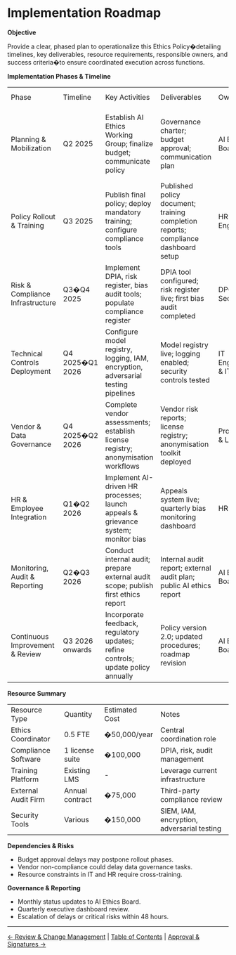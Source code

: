 # Implementation Roadmap

**Objective**

Provide a clear, phased plan to operationalize this Ethics Policy�detailing timelines, key deliverables, resource requirements, responsible owners, and success criteria�to ensure coordinated execution across functions.

**Implementation Phases & Timeline**

|     |     |     |     |     |     |     |
| --- | --- | --- | --- | --- | --- | --- |
| Phase | Timeline | Key Activities | Deliverables | Owner | Resources | Success Criteria |
| Planning & Mobilization | Q2 2025 | Establish AI Ethics Working Group; finalize budget; communicate policy | Governance charter; budget approval; communication plan | AI Ethics Board | 0.5 FTE Ethics Coordinator, �50K budget | Working group formed; budget secured; policy communicated to all employees |
| Policy Rollout & Training | Q3 2025 | Publish final policy; deploy mandatory training; configure compliance tools | Published policy document; training completion reports; compliance dashboard setup | HR & IT Engineering | LMS platform; compliance software | ≥95% training completion; compliance dashboard operational |
| Risk & Compliance Infrastructure | Q3�Q4 2025 | Implement DPIA, risk register, bias audit tools; populate compliance register | DPIA tool configured; risk register live; first bias audit completed | DPO & IT Security | Risk management software; audit tools | 100% high/medium AI use cases in register; bias audit report delivered |
| Technical Controls Deployment | Q4 2025�Q1 2026 | Configure model registry, logging, IAM, encryption, adversarial testing pipelines | Model registry live; logging enabled; security controls tested | IT Engineering & IT Security | SIEM, IAM, encryption key management | All high-risk models in registry; zero critical vulnerabilities open |
| Vendor & Data Governance | Q4 2025�Q2 2026 | Complete vendor assessments; establish license registry; anonymisation workflows | Vendor risk reports; license registry; anonymisation toolkit deployed | Procurement & Legal | Vendor management platform | 100% vendors assessed; license registry ≥95% complete |
| HR & Employee Integration | Q1�Q2 2026 | Implement AI-driven HR processes; launch appeals & grievance system; monitor bias | Appeals system live; quarterly bias monitoring dashboard | HR  | HRIS enhancements | ≤5% bias disparity; ≤30-day appeal resolution |
| Monitoring, Audit & Reporting | Q2�Q3 2026 | Conduct internal audit; prepare external audit scope; publish first ethics report | Internal audit report; external audit plan; public AI ethics report | AI Ethics Board | Audit firm budget | Audit finding closure rate ≥100%; ethics report published |
| Continuous Improvement & Review | Q3 2026 onwards | Incorporate feedback, regulatory updates; refine controls; update policy annually | Policy version 2.0; updated procedures; roadmap revision | AI Ethics Board | Ongoing budget | Annual review completed; stakeholder satisfaction ≥85% |

**Resource Summary**

|     |     |     |     |
| --- | --- | --- | --- |
| Resource Type | Quantity | Estimated Cost | Notes |
| Ethics Coordinator | 0.5 FTE | �50,000/year | Central coordination role |
| Compliance Software | 1 license suite | �100,000 | DPIA, risk, audit management |
| Training Platform | Existing LMS | \-  | Leverage current infrastructure |
| External Audit Firm | Annual contract | �75,000 | Third-party compliance review |
| Security Tools | Various | �150,000 | SIEM, IAM, encryption, adversarial testing |

**Dependencies & Risks**

*   Budget approval delays may postpone rollout phases.
*   Vendor non-compliance could delay data governance tasks.
*   Resource constraints in IT and HR require cross-training.

**Governance & Reporting**

*   Monthly status updates to AI Ethics Board.
*   Quarterly executive dashboard review.
*   Escalation of delays or critical risks within 48 hours.

---

[← Review & Change Management](18-Review-and-Change-Management.md) | [Table of Contents](00-Table-of-Contents.md) | [Approval & Signatures →](20-Approval-and-Signatures.md)
